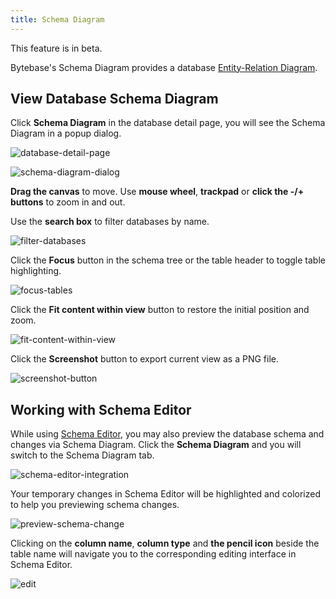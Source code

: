 ```yaml
---
title: Schema Diagram
---
```


<HintBlock type="info">

This feature is in beta.

</HintBlock>

Bytebase's Schema Diagram provides a database [Entity-Relation Diagram](https://en.wikipedia.org/wiki/Entity%E2%80%93relationship_model).

## View Database Schema Diagram

Click **Schema Diagram** in the database detail page, you will see the Schema Diagram in a popup dialog.

![database-detail-page](/docs/change-database/schema-diagram/database-detail-page.webp)

![schema-diagram-dialog](/docs/change-database/schema-diagram/schema-diagram-dialog.webp)

**Drag the canvas** to move. Use **mouse wheel**, **trackpad** or **click the -/+ buttons** to zoom in and out.

Use the **search box** to filter databases by name.

![filter-databases](/docs/change-database/schema-diagram/filter-databases.webp)

Click the **Focus** button in the schema tree or the table header to toggle table highlighting.

![focus-tables](/docs/change-database/schema-diagram/focus-tables.webp)

Click the **Fit content within view** button to restore the initial position and zoom.

![fit-content-within-view](/docs/change-database/schema-diagram/fit-content-within-view.webp)

Click the **Screenshot** button to export current view as a PNG file.

![screenshot-button](/docs/change-database/schema-diagram/screenshot-button.webp)

## Working with Schema Editor

While using [Schema Editor](/docs/change-database/schema-editor), you may also preview the database schema and changes via Schema Diagram. Click the **Schema Diagram** and you will switch to the Schema Diagram tab.

![schema-editor-integration](/docs/change-database/schema-diagram/schema-editor-integration.webp)

Your temporary changes in Schema Editor will be highlighted and colorized to help you previewing schema changes.

![preview-schema-change](/docs/change-database/schema-diagram/preview-schema-change.webp)

Clicking on the **column name**, **column type** and **the pencil icon** beside the table name will navigate you to the corresponding editing interface in Schema Editor.

![edit](/docs/change-database/schema-diagram/edit.webp)
